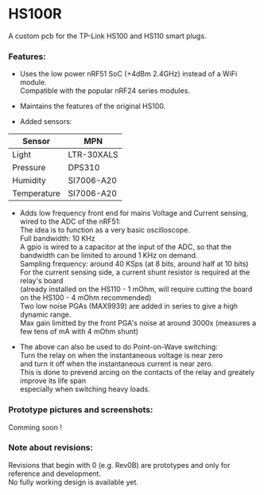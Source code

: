 # HS100R  
  
A custom pcb for the TP-Link HS100 and HS110 smart plugs.  
  
### Features:  
  
  - Uses the low power nRF51 SoC (+4dBm 2.4GHz) instead of a WiFi module.  
    Compatible with the popular nRF24 series modules.  
  
  - Maintains the features of the original HS100.  
  
  - Added sensors:  
  
Sensor      | MPN  
------------|-----  
Light       | LTR-30XALS  
Pressure    | DPS310  
Humidity    | SI7006-A20  
Temperature | SI7006-A20  
  
  - Adds low frequency front end for mains Voltage and Current sensing, wired to the ADC of the nRF51:  
    The idea is to function as a very basic oscilloscope.  
    Full bandwidth: 10 KHz  
      A gpio is wired to a capacitor at the input of the ADC, so that the bandwidth can be limited to around 1 KHz on demand.  
    Sampling frequency: around 40 KSps (at 8 bits, around half at 10 bits)  
    For the current sensing side, a current shunt resistor is required at the relay's board  
    (already installed on the HS110 - 1 mOhm, will require cutting the board on the HS100 - 4 mOhm recommended)  
    Two low noise PGAs (MAX9939) are added in series to give a high dynamic range.  
    Max gain limitted by the front PGA's noise at around 3000x (measures a few tens of mA with 4 mOhm shunt)  
  
  - The above can also be used to do Point-on-Wave switching:  
    Turn the relay on when the instantaneous voltage is near zero  
    and turn it off when the instantaneous current is near zero.  
    This is done to prevend arcing on the contacts of the relay and greately improve its life span  
    especially when switching heavy loads.  
  
### Prototype pictures and screenshots:  
  
Comming soon !  
  
### Note about revisions:  
  
Revisions that begin with 0 (e.g. Rev0B) are prototypes and only for reference and development.  
No fully working design is available yet.  
